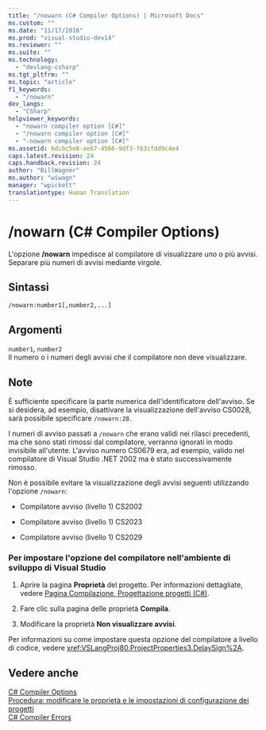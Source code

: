```yaml
---
title: "/nowarn (C# Compiler Options) | Microsoft Docs"
ms.custom: ""
ms.date: "11/17/2016"
ms.prod: "visual-studio-dev14"
ms.reviewer: ""
ms.suite: ""
ms.technology: 
  - "devlang-csharp"
ms.tgt_pltfrm: ""
ms.topic: "article"
f1_keywords: 
  - "/nowarn"
dev_langs: 
  - "CSharp"
helpviewer_keywords: 
  - "nowarn compiler option [C#]"
  - "/nowarn compiler option [C#]"
  - "-nowarn compiler option [C#]"
ms.assetid: 6dcbc5e8-ae67-4566-9df3-f63cfdd9c4e4
caps.latest.revision: 24
caps.handback.revision: 24
author: "BillWagner"
ms.author: "wiwagn"
manager: "wpickett"
translationtype: Human Translation
---
```

# /nowarn (C# Compiler Options)
L'opzione **\/nowarn** impedisce al compilatore di visualizzare uno o più avvisi.  Separare più numeri di avvisi mediante virgole.  
  
## Sintassi  
  
```  
/nowarn:number1[,number2,...]  
```  
  
## Argomenti  
 `number1`, `number2`  
 Il numero o i numeri degli avvisi che il compilatore non deve visualizzare.  
  
## Note  
 È sufficiente specificare la parte numerica dell'identificatore dell'avviso.  Se si desidera, ad esempio, disattivare la visualizzazione dell'avviso CS0028, sarà possibile specificare `/nowarn:28`.  
  
 I numeri di avviso passati a `/nowarn` che erano validi nei rilasci precedenti, ma che sono stati rimossi dal compilatore, verranno ignorati in modo invisibile all'utente.  L'avviso numero CS0679 era, ad esempio, valido nel compilatore di Visual Studio .NET 2002 ma è stato successivamente rimosso.  
  
 Non è possibile evitare la visualizzazione degli avvisi seguenti utilizzando l'opzione `/nowarn`:  
  
-   Compilatore avviso \(livello 1\) CS2002  
  
-   Compilatore avviso \(livello 1\) CS2023  
  
-   Compilatore avviso \(livello 1\) CS2029  
  
### Per impostare l'opzione del compilatore nell'ambiente di sviluppo di Visual Studio  
  
1.  Aprire la pagina **Proprietà** del progetto.  Per informazioni dettagliate, vedere [Pagina Compilazione, Progettazione progetti \(C\#\)](/visual-studio/ide/reference/build-page-project-designer-csharp).  
  
2.  Fare clic sulla pagina delle proprietà **Compila**.  
  
3.  Modificare la proprietà **Non visualizzare avvisi**.  
  
 Per informazioni su come impostare questa opzione del compilatore a livello di codice, vedere <xref:VSLangProj80.ProjectProperties3.DelaySign%2A>.  
  
## Vedere anche  
 [C\# Compiler Options](../../../csharp/language-reference/compiler-options/index.md)   
 [Procedura: modificare le proprietà e le impostazioni di configurazione dei progetti](http://msdn.microsoft.com/it-it/e7184bc5-2f2b-4b4f-aa9a-3ecfcbc48b67)   
 [C\# Compiler Errors](../../../csharp/language-reference/compiler-messages/index.md)